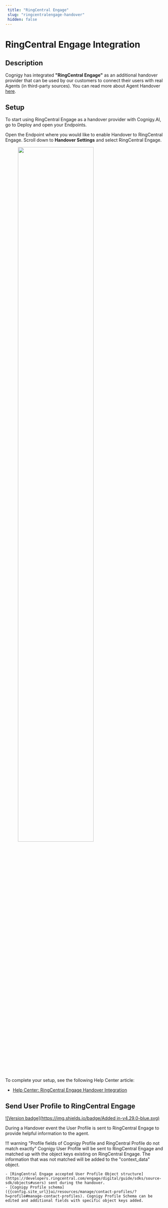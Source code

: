 ```yaml
---
 title: "RingCentral Engage" 
 slug: "ringcentralengage-handover" 
 hidden: false 
---
```

# RingCentral Engage Integration

## Description

<div class="divider"></div>

Cognigy has integrated **"RingCentral Engage"** as an additional handover provider that can be used by our customers to connect their users with real Agents (in third-party sources). You can read more about Agent Handover [here]({{config.site_url}}ai/tools/agent-handover/). 

## Setup
<div class="divider"></div>
To start using RingCentral Engage as a handover provider with Cognigy.AI, go to Deploy and open your Endpoints.

Open the Endpoint where you would like to enable Handover to RingCentral Engage. Scroll down to **Handover Settings** and select RingCentral Engage.

<figure>
    <img class="image-center" src="{{config.site_url}}ai/handover-providers/images/ringcentralengage-endpoint.png" width="75%" />
    </figure>

To complete your setup, see the following Help Center article: 

- [Help Center: RingCentral Engage Handover Integration](https://support.cognigy.com/hc/en-us/articles/360016275260-RingCentral-Engage-Handover-Integration)


## Send User Profile to RingCentral Engage

[![Version badge](https://img.shields.io/badge/Added in-v4.29.0-blue.svg)]({{config.site_url}})

During a Handover event the User Profile is sent to RingCentral Engage to provide helpful information to the agent.

!!! warning "Profile fields of Cognigy Profile and RingCentral Profile do not match exactly"
    Cognigy User Profile will be sent to RingCentral Engage and matched up with the object keys existing on RingCentral Engage. The information that was not matched will be added to the "context_data" object. 

    - [RingCentral Engage accepted User Profile Object structure](https://developers.ringcentral.com/engage/digital/guide/sdks/source-sdk/objects#users) sent during the handover.
    - [Cognigy Profile schema]({{config.site_url}}ai/resources/manage/contact-profiles/?h=profile#manage-contact-profiles). Cognigy Profile Schema can be edited and additional fields with specific object keys added.
    
